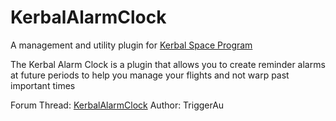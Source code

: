 KerbalAlarmClock
================
A management and utility plugin for [Kerbal Space Program](http://www.kerbalspaceprogram.com/)

The Kerbal Alarm Clock is a plugin that allows you to create reminder alarms at future periods to help you manage your flights and not warp past important times

Forum Thread: [KerbalAlarmClock](http://forum.kerbalspaceprogram.com/threads/24786-Kerbal-Alarm-Clock)
Author: TriggerAu
